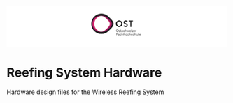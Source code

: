 ![Banner](https://github.com/SA-OST-2021/fleet-monitor-docs/blob/main/ost_banner.jpg?raw=true)

# Reefing System Hardware

Hardware design files for the Wireless Reefing System
